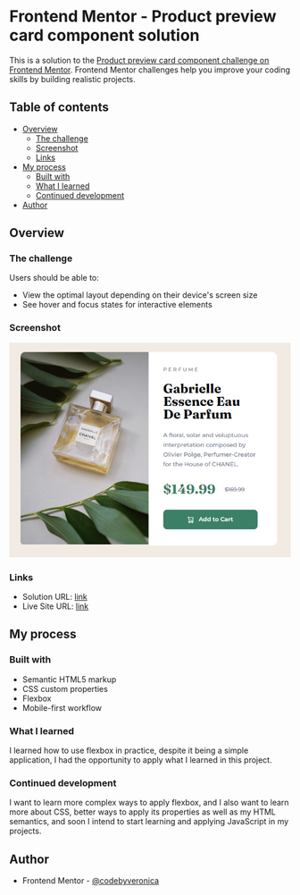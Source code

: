 # Frontend Mentor - Product preview card component solution

This is a solution to the [Product preview card component challenge on Frontend Mentor](https://www.frontendmentor.io/challenges/product-preview-card-component-GO7UmttRfa). Frontend Mentor challenges help you improve your coding skills by building realistic projects. 

## Table of contents

- [Overview](#overview)
  - [The challenge](#the-challenge)
  - [Screenshot](#screenshot)
  - [Links](#links)
- [My process](#my-process)
  - [Built with](#built-with)
  - [What I learned](#what-i-learned)
  - [Continued development](#continued-development)
- [Author](#author)

## Overview

### The challenge

Users should be able to:

- View the optimal layout depending on their device's screen size
- See hover and focus states for interactive elements

### Screenshot

![](./screenshot.png)

### Links

- Solution URL: [link](https://github.com/codebyveronica/product-preview-card-component-project)
- Live Site URL: [link](https://codebyveronica.github.io/product-preview-card-component-project/)

## My process

### Built with

- Semantic HTML5 markup
- CSS custom properties
- Flexbox
- Mobile-first workflow

### What I learned

I learned how to use flexbox in practice, despite it being a simple application, I had the opportunity to apply what I learned in this project.

### Continued development

I want to learn more complex ways to apply flexbox, and I also want to learn more about CSS, better ways to apply its properties as well as my HTML semantics, and soon I intend to start learning and applying JavaScript in my projects.

## Author

- Frontend Mentor - [@codebyveronica](https://www.frontendmentor.io/profile/codebyveronica)